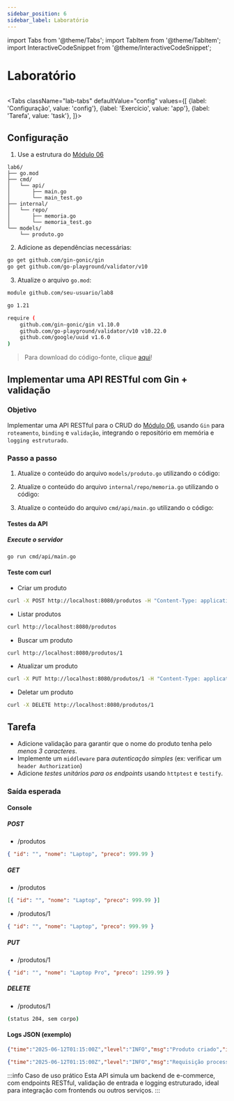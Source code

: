 ```yaml
---
sidebar_position: 6
sidebar_label: Laboratório
---
```


import Tabs from '@theme/Tabs';
import TabItem from '@theme/TabItem';
import InteractiveCodeSnippet from '@theme/InteractiveCodeSnippet';

# Laboratório

<div className="text--right" style={{ background:'#6eb6e6', borderBottom:'3px solid #007d9c', marginTop:'2rem', marginBottom:'5rem' }}>
<img src={require('@site/static/img/gophers/gopher-background.png').default} style={{ width:'20rem',padding:'10px 0' }} alt="" />
</div>

<Tabs
className="lab-tabs"
defaultValue="config"
values={[
{label: 'Configuração', value: 'config'},
{label: 'Exercício', value: 'app'},
{label: 'Tarefa', value: 'task'},
]}>
<TabItem value="config">

## Configuração

1. Use a estrutura do [Módulo 06](go-module-6/5-laboratorio.md)

```dirtree
lab6/
├── go.mod
├── cmd/
│   └── api/
│		├── main.go
│       └── main_test.go
├── internal/
│   └── repo/
│		├── memoria.go
│       └── memoria_test.go
└── models/
    └── produto.go
```

2. Adicione as dependências necessárias:

```bash
go get github.com/gin-gonic/gin
go get github.com/go-playground/validator/v10
```

3. Atualize o arquivo `go.mod`:

```bash
module github.com/seu-usuario/lab8

go 1.21

require (
	github.com/gin-gonic/gin v1.10.0
	github.com/go-playground/validator/v10 v10.22.0
	github.com/google/uuid v1.6.0
)
```

> Para download do código-fonte, clique [aqui](@site/static/code/mod8/lab/lab8.zip)!

</TabItem>
<TabItem value="app">

## Implementar uma API RESTful com Gin + validação

### Objetivo

Implementar uma API RESTful para o CRUD do [Módulo 06](go-module-6/5-laboratorio.md), usando `Gin` para `roteamento`, `binding` e `validação`, integrando o repositório em memória e `logging estruturado`.

### Passo a passo

1. Atualize o conteúdo do arquivo `models/produto.go` utilizando o código:

<InteractiveCodeSnippet 
    src="code/mod8/lab/models/produto.go" 
    allowExecute={false} 
    allowEdit={false} />

2. Atualize o conteúdo do arquivo `internal/repo/memoria.go` utilizando o código:

<InteractiveCodeSnippet 
    src="code/mod8/lab/internal/repo/memoria.go" 
    allowExecute={false} 
    allowEdit={false} />

3. Atualize o conteúdo do arquivo `cmd/api/main.go` utilizando o código:

<InteractiveCodeSnippet 
    src="code/mod8/lab/cmd/api/main.go" 
    allowExecute={false} 
    allowEdit={false} />

#### Testes da API

##### Execute o servidor

```bash
go run cmd/api/main.go
```

#### Teste com curl

- Criar um produto

```bash
curl -X POST http://localhost:8080/produtos -H "Content-Type: application/json" -d '{"nome":"Laptop","preco":999.99}'
```

- Listar produtos

```bash
curl http://localhost:8080/produtos
```

- Buscar um produto

```bash
curl http://localhost:8080/produtos/1
```

- Atualizar um produto

```bash
curl -X PUT http://localhost:8080/produtos/1 -H "Content-Type: application/json" -d '{"nome":"Laptop Pro","preco":1299.99}'
```

- Deletar um produto

```bash
curl -X DELETE http://localhost:8080/produtos/1
```

</TabItem>
<TabItem value="task">

## Tarefa

- Adicione validação para garantir que o nome do produto tenha pelo _menos 3 caracteres_.
- Implemente um `middleware` para _autenticação simples_ (ex: verificar um `header Authorization`)
- Adicione _testes unitários para os endpoints_ usando `httptest` e `testify`.

### Saída esperada

#### Console

##### POST

- /produtos

```json
{ "id": "", "nome": "Laptop", "preco": 999.99 }
```

##### GET

- /produtos

```json
[{ "id": "", "nome": "Laptop", "preco": 999.99 }]
```

- /produtos/1

```json
{ "id": "", "nome": "Laptop", "preco": 999.99 }
```

##### PUT

- /produtos/1

```json
{ "id": "", "nome": "Laptop Pro", "preco": 1299.99 }
```

##### DELETE

- /produtos/1

```bash
(status 204, sem corpo)
```

#### Logs JSON (exemplo)

```json
{"time":"2025-06-12T01:15:00Z","level":"INFO","msg":"Produto criado","id":"","nome":"Laptop","preco":999.99}

{"time":"2025-06-12T01:15:00Z","level":"INFO","msg":"Requisição processada","method":"POST","path":"/produtos","status":201,"duration":"1ms"}
```

:::info Caso de uso prático
Esta API simula um backend de e-commerce, com endpoints RESTful, validação de entrada e logging estruturado, ideal para integração com frontends ou outros serviços.
:::

</TabItem>
</Tabs>
